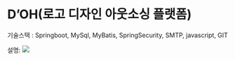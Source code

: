 # D’OH(로고 디자인 아웃소싱 플랫폼)

기술스택 : Springboot, MySql, MyBatis, SpringSecurity, SMTP, javascript, GIT

설명: 
<img src="https://img.shields.io/badge/html5-E34F26?style=for-the-badge&logo=html5&logoColor=white">
